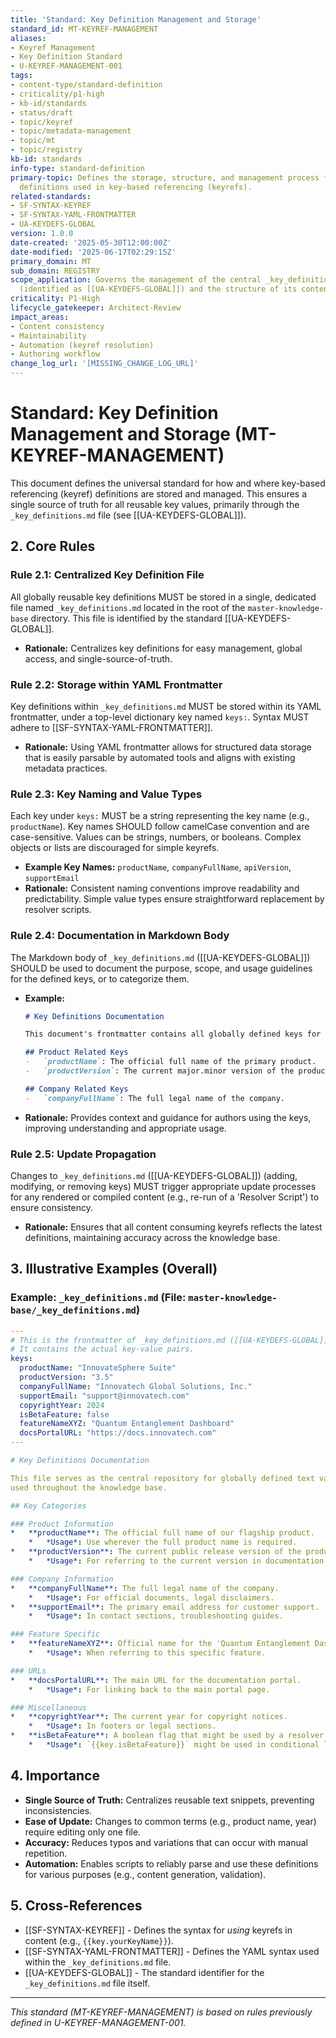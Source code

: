 ```yaml
---
title: 'Standard: Key Definition Management and Storage'
standard_id: MT-KEYREF-MANAGEMENT
aliases:
- Keyref Management
- Key Definition Standard
- U-KEYREF-MANAGEMENT-001
tags:
- content-type/standard-definition
- criticality/p1-high
- kb-id/standards
- status/draft
- topic/keyref
- topic/metadata-management
- topic/mt
- topic/registry
kb-id: standards
info-type: standard-definition
primary-topic: Defines the storage, structure, and management process for global key
  definitions used in key-based referencing (keyrefs).
related-standards:
- SF-SYNTAX-KEYREF
- SF-SYNTAX-YAML-FRONTMATTER
- UA-KEYDEFS-GLOBAL
version: 1.0.0
date-created: '2025-05-30T12:00:00Z'
date-modified: '2025-06-17T02:29:15Z'
primary_domain: MT
sub_domain: REGISTRY
scope_application: Governs the management of the central _key_definitions.md file
  (identified as [[UA-KEYDEFS-GLOBAL]]) and the structure of its content.
criticality: P1-High
lifecycle_gatekeeper: Architect-Review
impact_areas:
- Content consistency
- Maintainability
- Automation (keyref resolution)
- Authoring workflow
change_log_url: '[MISSING_CHANGE_LOG_URL]'
---
```

# Standard: Key Definition Management and Storage (MT-KEYREF-MANAGEMENT)

This document defines the universal standard for how and where key-based referencing (keyref) definitions are stored and managed. This ensures a single source of truth for all reusable key values, primarily through the `_key_definitions.md` file (see [[UA-KEYDEFS-GLOBAL]]).

## 2. Core Rules

### Rule 2.1: Centralized Key Definition File
All globally reusable key definitions MUST be stored in a single, dedicated file named `_key_definitions.md` located in the root of the `master-knowledge-base` directory. This file is identified by the standard [[UA-KEYDEFS-GLOBAL]].
*   **Rationale:** Centralizes key definitions for easy management, global access, and single-source-of-truth.

### Rule 2.2: Storage within YAML Frontmatter
Key definitions within `_key_definitions.md` MUST be stored within its YAML frontmatter, under a top-level dictionary key named `keys:`. Syntax MUST adhere to [[SF-SYNTAX-YAML-FRONTMATTER]].
*   **Rationale:** Using YAML frontmatter allows for structured data storage that is easily parsable by automated tools and aligns with existing metadata practices.

### Rule 2.3: Key Naming and Value Types
Each key under `keys:` MUST be a string representing the key name (e.g., `productName`). Key names SHOULD follow camelCase convention and are case-sensitive. Values can be strings, numbers, or booleans. Complex objects or lists are discouraged for simple keyrefs.
*   **Example Key Names:** `productName`, `companyFullName`, `apiVersion`, `supportEmail`
*   **Rationale:** Consistent naming conventions improve readability and predictability. Simple value types ensure straightforward replacement by resolver scripts.

### Rule 2.4: Documentation in Markdown Body
The Markdown body of `_key_definitions.md` ([[UA-KEYDEFS-GLOBAL]]) SHOULD be used to document the purpose, scope, and usage guidelines for the defined keys, or to categorize them.
*   **Example:**
    ```markdown
    # Key Definitions Documentation

    This document's frontmatter contains all globally defined keys for use in key-based referencing.

    ## Product Related Keys
    -   `productName`: The official full name of the primary product.
    -   `productVersion`: The current major.minor version of the product.

    ## Company Related Keys
    -   `companyFullName`: The full legal name of the company.
    ```
*   **Rationale:** Provides context and guidance for authors using the keys, improving understanding and appropriate usage.

### Rule 2.5: Update Propagation
Changes to `_key_definitions.md` ([[UA-KEYDEFS-GLOBAL]]) (adding, modifying, or removing keys) MUST trigger appropriate update processes for any rendered or compiled content (e.g., re-run of a 'Resolver Script') to ensure consistency.
*   **Rationale:** Ensures that all content consuming keyrefs reflects the latest definitions, maintaining accuracy across the knowledge base.

## 3. Illustrative Examples (Overall)

### Example: `_key_definitions.md` (File: `master-knowledge-base/_key_definitions.md`)

```yaml
---
# This is the frontmatter of _key_definitions.md ([[UA-KEYDEFS-GLOBAL]])
# It contains the actual key-value pairs.
keys:
  productName: "InnovateSphere Suite"
  productVersion: "3.5"
  companyFullName: "Innovatech Global Solutions, Inc."
  supportEmail: "support@innovatech.com"
  copyrightYear: 2024
  isBetaFeature: false
  featureNameXYZ: "Quantum Entanglement Dashboard"
  docsPortalURL: "https://docs.innovatech.com"
---

# Key Definitions Documentation

This file serves as the central repository for globally defined text variables (keyrefs)
used throughout the knowledge base.

## Key Categories

### Product Information
*   **productName**: The official full name of our flagship product.
    *   *Usage*: Use wherever the full product name is required.
*   **productVersion**: The current public release version of the product.
    *   *Usage*: For referring to the current version in documentation.

### Company Information
*   **companyFullName**: The full legal name of the company.
    *   *Usage*: For official documents, legal disclaimers.
*   **supportEmail**: The primary email address for customer support.
    *   *Usage*: In contact sections, troubleshooting guides.

### Feature Specific
*   **featureNameXYZ**: Official name for the 'Quantum Entanglement Dashboard' feature.
    *   *Usage*: When referring to this specific feature.

### URLs
*   **docsPortalURL**: The main URL for the documentation portal.
    *   *Usage*: For linking back to the main portal page.

### Miscellaneous
*   **copyrightYear**: The current year for copyright notices.
    *   *Usage*: In footers or legal sections.
*   **isBetaFeature**: A boolean flag that might be used by a resolver script for conditional text related to beta features.
    *   *Usage*: `{{key.isBetaFeature}}` might be used in conditional logic.

```

## 4. Importance

*   **Single Source of Truth:** Centralizes reusable text snippets, preventing inconsistencies.
*   **Ease of Update:** Changes to common terms (e.g., product name, year) require editing only one file.
*   **Accuracy:** Reduces typos and variations that can occur with manual repetition.
*   **Automation:** Enables scripts to reliably parse and use these definitions for various purposes (e.g., content generation, validation).

## 5. Cross-References
- [[SF-SYNTAX-KEYREF]] - Defines the syntax for *using* keyrefs in content (e.g., `{{key.yourKeyName}}`).
- [[SF-SYNTAX-YAML-FRONTMATTER]] - Defines the YAML syntax used within the `_key_definitions.md` file.
- [[UA-KEYDEFS-GLOBAL]] - The standard identifier for the `_key_definitions.md` file itself.

---
*This standard (MT-KEYREF-MANAGEMENT) is based on rules previously defined in U-KEYREF-MANAGEMENT-001.*
